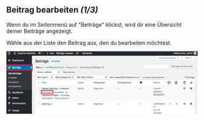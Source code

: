 ## Beitrag bearbeiten *(1/3)*

Wenn du im Seitenmenü auf "Beiträge" klickst, wird dir eine Übersicht deiner Beiträge angezeigt.

Wähle aus der Liste den Beitrag aus, den du bearbeiten möchtest.

![image](./assets/open.jpg)
